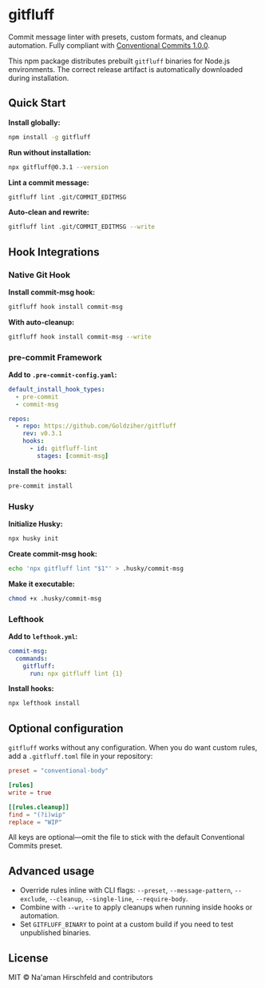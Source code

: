 # gitfluff

Commit message linter with presets, custom formats, and cleanup automation. Fully compliant with [Conventional Commits 1.0.0](https://www.conventionalcommits.org/en/v1.0.0/).

This npm package distributes prebuilt `gitfluff` binaries for Node.js environments. The correct release artifact is automatically downloaded during installation.

## Quick Start

**Install globally:**
```bash
npm install -g gitfluff
```

**Run without installation:**
```bash
npx gitfluff@0.3.1 --version
```

**Lint a commit message:**
```bash
gitfluff lint .git/COMMIT_EDITMSG
```

**Auto-clean and rewrite:**
```bash
gitfluff lint .git/COMMIT_EDITMSG --write
```

## Hook Integrations

### Native Git Hook

**Install commit-msg hook:**
```bash
gitfluff hook install commit-msg
```

**With auto-cleanup:**
```bash
gitfluff hook install commit-msg --write
```

### pre-commit Framework

**Add to `.pre-commit-config.yaml`:**
```yaml
default_install_hook_types:
  - pre-commit
  - commit-msg

repos:
  - repo: https://github.com/Goldziher/gitfluff
    rev: v0.3.1
    hooks:
      - id: gitfluff-lint
        stages: [commit-msg]
```

**Install the hooks:**
```bash
pre-commit install
```

### Husky

**Initialize Husky:**
```bash
npx husky init
```

**Create commit-msg hook:**
```bash
echo 'npx gitfluff lint "$1"' > .husky/commit-msg
```

**Make it executable:**
```bash
chmod +x .husky/commit-msg
```

### Lefthook

**Add to `lefthook.yml`:**
```yaml
commit-msg:
  commands:
    gitfluff:
      run: npx gitfluff lint {1}
```

**Install hooks:**
```bash
npx lefthook install
```

## Optional configuration

`gitfluff` works without any configuration. When you do want custom rules, add a `.gitfluff.toml` file in your repository:

```toml
preset = "conventional-body"

[rules]
write = true

[[rules.cleanup]]
find = "(?i)wip"
replace = "WIP"
```

All keys are optional—omit the file to stick with the default Conventional Commits preset.

## Advanced usage

- Override rules inline with CLI flags: `--preset`, `--message-pattern`, `--exclude`, `--cleanup`, `--single-line`, `--require-body`.
- Combine with `--write` to apply cleanups when running inside hooks or automation.
- Set `GITFLUFF_BINARY` to point at a custom build if you need to test unpublished binaries.

## License

MIT © Na'aman Hirschfeld and contributors
